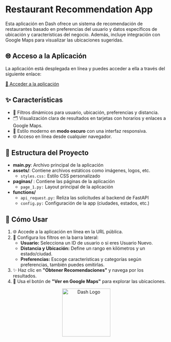 #  **Restaurant Recommendation App**

Esta aplicación en Dash ofrece un sistema de recomendación de restaurantes basado en preferencias del usuario y datos específicos de ubicación y características del negocio. Además, incluye integración con Google Maps para visualizar las ubicaciones sugeridas.

## 🌐 Acceso a la Aplicación

La aplicación está desplegada en línea y puedes acceder a ella a través del siguiente enlace:

[🚀 Acceder a la aplicación](https://restaurant-recommendations.onrender.com)

## ✨ **Características**
- 🎯 Filtros dinámicos para usuario, ubicación, preferencias y distancia.
- 🗂️ Visualización clara de resultados en tarjetas con horarios y enlaces a Google Maps.
- 🌌 Estilo moderno en **modo oscuro** con una interfaz responsiva.
- 🌐 Acceso en línea desde cualquier navegador.

## 📂 **Estructura del Proyecto**
- **main.py**: Archivo principal de la aplicación  
- **assets/**: Contiene archivos estáticos como imágenes, logos, etc.
    - ``styles.css:`` Estilo CSS personalizado 
- **paginas/** : Contiene las páginas de la aplicación
    - ``page_1.py:`` Layout principal de la aplicación 
- **functions/** 
    - ``api_request.py:`` Reliza las solicitudes al backend de FastAPI 
    - ``config.py:`` Configuración de la app (ciudades, estados, etc.)



## 🚀 **Cómo Usar**
1. 🌐 Accede a la aplicación en línea en la URL pública.
2. 🎯 Configura los filtros en la barra lateral:
   - **Usuario:** Selecciona un ID de usuario o si eres Usuario Nuevo.
   - **Distancia y Ubicación:** Define un rango en kilómetros y un estado/ciudad.
   - **Preferencias:** Escoge características y categorías según preferencias, también puedes omitirlas.
3. ✨ Haz clic en **"Obtener Recomendaciones"** y navega por los resultados.
4. 📍 Usa el botón de **"Ver en Google Maps"** para explorar las ubicaciones.

<div align="center">
<img src="https://www.greghilston.com/post/how-to-use-plotly-plotly-express-and-dash-with-jupyterlab/featured-image.png" alt="Dash Logo" width="150">
</div>


